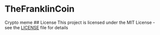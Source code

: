 # TheFranklinCoin
Crypto meme ## License
This project is licensed under the MIT License - see the [LICENSE](LICENSE) file for details

